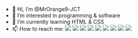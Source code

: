 - 👋 Hi, I’m @MrOrange9-JCT
- 👀 I’m interested in programming & software
- 🌱 I’m currently learning HTML & CSS
- 📫 How to reach me:
[![](https://img.shields.io/badge/-Twitter-1DA1F2?logo=twitter&logoColor=ffffff)](https://www.twitter.com/MrOrange9JCT) [![](https://img.shields.io/badge/-Twitch-blueviolet?logo=twitch&logoColor=ffffff)](https://www.twitch.tv/mrorange9jct) [![](https://img.shields.io/badge/-YouTube-ff0000?logo=youtube)](https://www.youtube.com/channel/UCPeW7VCCyDmXl2Gv-CCZJXw) ![](https://img.shields.io/badge/MrOrange9__JCT%234434-Discord-%237289DA?logo=discord&logoColor=ffffff) [![](https://img.shields.io/badge/-Instagram-E1306C?logo=instagram&logoColor=ffffff)](https://www.instagram.com/mrorange9_jct/) [![](https://img.shields.io/badge/-GitHub-lightgrey?logo=github)](https://github.com/MrOrange9-JCT) [![](https://img.shields.io/badge/-Steam-32668f?logo=steam)](https://steamcommunity.com/id/mrorange9jct/) [![](https://img.shields.io/badge/-Reddit-FF5700?logo=reddit&logoColor=ffffff)](https://www.reddit.com/user/MrOrange9_JCT) [![](https://img.shields.io/badge/-Linktree-#43E55E?logo=reddit&logoColor=ffffff)](https://www.lintr.ee/MrOrange9JCT)
<!---
MrOrange9-JCT/MrOrange9-JCT is a ✨ special ✨ repository because its `README.md` (this file) appears on your GitHub profile.
You can click the Preview link to take a look at your changes.
--->
